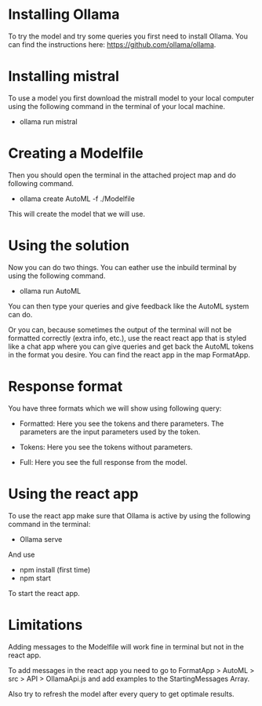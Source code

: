 # Installing Ollama

To try the model and try some queries you first need to install Ollama. You can find the instructions here: https://github.com/ollama/ollama.

# Installing mistral

To use a model you first download the mistrall model to your local computer using the following command in the terminal of your local machine.

- ollama run mistral

# Creating a Modelfile

Then you should open the terminal in the attached project map and do following command.

- ollama create AutoML -f ./Modelfile

This will create the model that we will use.

# Using the solution

Now you can do two things. You can eather use the inbuild terminal by using the following command.

- ollama run AutoML

You can then type your queries and give feedback like the AutoML system can do.

Or you can, because sometimes the output of the terminal will not be formatted correctly (extra info, etc.), use the react react app that is styled like a chat app where you can give queries and get back the AutoML tokens in the format you desire. You can find the react app in the map FormatApp.

# Response format

You have three formats which we will show using following query:

- Formatted: Here you see the tokens and there parameters. The parameters are the input parameters used by the token.

- Tokens: Here you see the tokens without parameters.

- Full: Here you see the full response from the model.

# Using the react app

To use the react app make sure that Ollama is active by using the following command in the terminal:

- Ollama serve

And use

- npm install (first time)
- npm start

To start the react app.

# Limitations

Adding messages to the Modelfile will work fine in terminal but not in the react app.

To add messages in the react app you need to go to FormatApp > AutoML > src > API > OllamaApi.js
and add examples to the StartingMessages Array.

Also try to refresh the model after every query to get optimale results.
